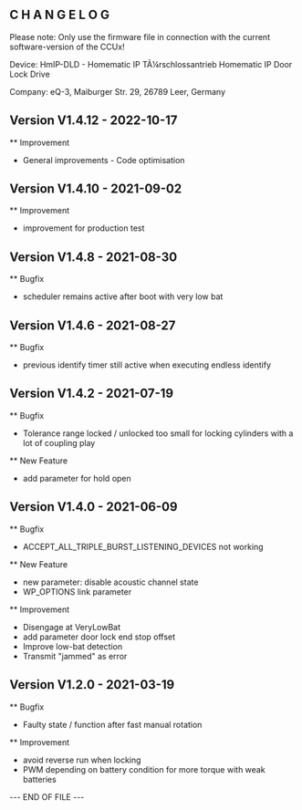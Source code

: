 C H A N G E L O G
-----------------

Please note: Only use the firmware file in connection with the current software-version of the CCUx!

Device:      HmIP-DLD - Homematic IP TÃ¼rschlossantrieb
Homematic IP Door Lock Drive

Company:     eQ-3, Maiburger Str. 29, 26789 Leer, Germany



Version V1.4.12 - 2022-10-17
--------------------------------------------------------------

** Improvement
   * General improvements - Code optimisation



Version V1.4.10 - 2021-09-02
--------------------------------------------------------------

** Improvement
   * improvement for production test



Version V1.4.8 - 2021-08-30
--------------------------------------------------------------

** Bugfix
   * scheduler remains active after boot with very low bat



Version V1.4.6 - 2021-08-27
--------------------------------------------------------------

** Bugfix
   * previous identify timer still active when executing endless identify



Version V1.4.2 - 2021-07-19
--------------------------------------------------------------

** Bugfix
   * Tolerance range locked / unlocked too small for locking cylinders with a lot of coupling play

** New Feature
   * add parameter for hold open



Version V1.4.0 - 2021-06-09
--------------------------------------------------------------

** Bugfix
   * ACCEPT_ALL_TRIPLE_BURST_LISTENING_DEVICES not working

** New Feature
   * new parameter: disable acoustic channel state
   * WP_OPTIONS link parameter

** Improvement
   * Disengage at VeryLowBat
   * add parameter door lock end stop offset
   * Improve low-bat detection
   * Transmit "jammed" as error



Version V1.2.0 - 2021-03-19
--------------------------------------------------------------

** Bugfix
   * Faulty state / function after fast manual rotation

** Improvement
   * avoid reverse run when locking
   * PWM depending on battery condition for more torque with weak batteries



--- END OF FILE ---
